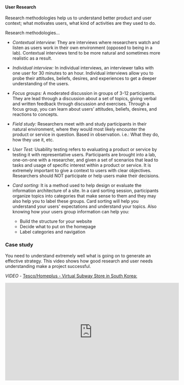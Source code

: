 #### User Research

Research methodologies help us to understand better product and user context; what motivates users, what kind of activities are they used to do.

Research methodologies…  

* *Contextual interview:* They are interviews where researchers watch and listen as users work in their own environment (opposed to being in a lab). Contextual interviews tend to be more natural and sometimes more realistic as a result.

* *Individual interview:* In individual interviews, an interviewer talks with one user for 30 minutes to an hour. Individual interviews allow you to probe their attitudes, beliefs, desires, and experiences to get a deeper understanding of the users.

* *Focus groups:* A moderated discussion in groups of 3-12 participants. They are lead through a discussion about a set of topics, giving verbal and written feedback through discussion and exercises. Through a focus group, you can learn about users’ attitudes, beliefs, desires, and reactions to concepts.

* *Field study:* Researchers meet with and study participants in their natural environment, where they would most likely encounter the product or service in question. Based in observation. i.e.: What they do, how they use it, etc.

* *User Test:* Usability testing refers to evaluating a product or service by testing it with representative users. Participants are brought into a lab, one-on-one with a researcher, and given a set of scenarios that lead to tasks and usage of specific interest within a product or service. It is extremely important to give a context to users with clear objectives. Researchers should NOT participate or help users make their decisions. 
	
* *Card sorting:* It is a method used to help design or evaluate the information architecture of a site. In a card sorting session, participants organize topics into categories that make sense to them and they may also help you to label these groups. 
Card sorting will help you understand your users' expectations and understand your topics. Also knowing how your users group information can help you:
	* Build the structure for your website 
    * Decide what to put on the homepage
	* Label categories and navigation



### Case study

You need to understand extremely well what is going on to generate an effective strategy. This video shows how good research and user needs understanding make a project successful.

*VIDEO* - <a href="https://www.youtube.com/watch?v=MGJifBHm8_s">Tesco/Homeplus - Virtual Subway Store in South Korea: </a>

<iframe width="560" height="315" src="https://www.youtube.com/embed/MGJifBHm8_s" frameborder="0" allow="accelerometer; autoplay; encrypted-media; gyroscope; picture-in-picture" allowfullscreen></iframe>


